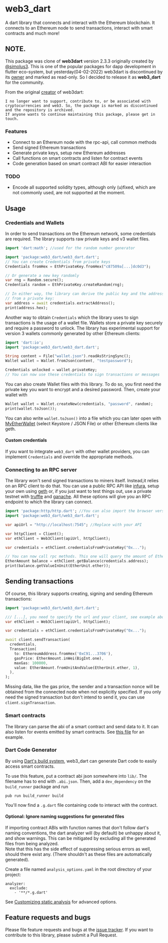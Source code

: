 # web3_dart
A dart library that connects and interact with the Ethereum blockchain. It connects to an Ethereum node to send transactions, interact with smart contracts and much more!

## NOTE.
This package was clone of **web3dart** version 2.3.3 originally created by [@simolus3](https://github.com/simolus3/web3dart).
This is one of the popular packages for dapp development in flutter eco-system, but yesterday(04-02-2022) web3dart is discontinued by its [owner](https://github.com/simolus3) and marked as read-only.
So I decided to release it as **web3_dart** for the community.

From the original [creator](https://github.com/simolus3) of web3dart:
```text
I no longer want to support, contribute to, or be associated with cryptocurrencies and web3. So, the package is marked as discontinued and the repository is archived.
If anyone wants to continue maintaining this package, please get in touch.
```

### Features
- Connect to an Ethereum node with the rpc-api, call common methods
- Send signed Ethereum transactions
- Generate private keys, setup new Ethereum addresses
- Call functions on smart contracts and listen for contract events
- Code generation based on smart contract ABI for easier interaction

### TODO
- Encode all supported solidity types, although only (u)fixed, which are not commonly used, are not supported at the moment.

## Usage

### Credentials and Wallets
In order to send transactions on the Ethereum network, some credentials are required. The library supports raw private keys and v3 wallet files.

```dart
import 'dart:math'; //used for the random number generator

import 'package:web3_dart/web3_dart.dart';
// You can create Credentials from private keys
Credentials fromHex = EthPrivateKey.fromHex("c87509a[...]dc0d3");

// Or generate a new key randomly
var rng = Random.secure();
Credentials random = EthPrivateKey.createRandom(rng);

// In either way, the library can derive the public key and the address
// from a private key:
var address = await credentials.extractAddress();
print(address.hex);
```

Another way to obtain `Credentials` which the library uses to sign transactions is the usage of a wallet file. Wallets store a private key securely and require a password to unlock. The library has experimental support for version 3 wallets commonly generated by other Ethereum clients:

```dart
import 'dart:io';
import 'package:web3_dart/web3_dart.dart';

String content = File("wallet.json").readAsStringSync();
Wallet wallet = Wallet.fromJson(content, "testpassword");

Credentials unlocked = wallet.privateKey;
// You can now use these credentials to sign transactions or messages
```
You can also create Wallet files with this library. To do so, you first need the private key you want to encrypt and a desired password. 
Then, create your wallet with

```dart
Wallet wallet = Wallet.createNew(credentials, "password", random);
print(wallet.toJson());
```
You can also write `wallet.toJson()` into a file which you can later open with [MyEtherWallet](https://www.myetherwallet.com/#view-wallet-info) (select Keystore / JSON File) or other Ethereum clients like geth.

#### Custom credentials
If you want to integrate `web3_dart` with other wallet providers, you can implement `Credentials` and override the appropriate methods.

### Connecting to an RPC server
The library won't send signed transactions to miners itself. Instead,it relies on an RPC client to do that. You can use a public RPC API like [infura](https://infura.io/), setup your own using [geth](https://github.com/ethereum/go-ethereum/wiki/geth) or, if you just want to test things out, use a private testnet with [truffle](https://www.trufflesuite.com/) and [ganache](https://www.trufflesuite.com/ganache). All these options will give you an RPC endpoint to which the library can connect.

```dart
import 'package:http/http.dart'; //You can also import the browser version
import 'package:web3_dart/web3_dart.dart';

var apiUrl = "http://localhost:7545"; //Replace with your API

var httpClient = Client();
var ethClient = Web3Client(apiUrl, httpClient);

var credentials = ethClient.credentialsFromPrivateKey("0x...");

// You can now call rpc methods. This one will query the amount of Ether you own
EtherAmount balance = ethClient.getBalance(credentials.address);
print(balance.getValueInUnit(EtherUnit.ether));
```

## Sending transactions
Of course, this library supports creating, signing and sending Ethereum transactions:

```dart
import 'package:web3_dart/web3_dart.dart';

/// [...], you need to specify the url and your client, see example above
var ethClient = Web3Client(apiUrl, httpClient);

var credentials = ethClient.credentialsFromPrivateKey("0x...");

await client.sendTransaction(
  credentials,
  Transaction(
    to: EthereumAddress.fromHex('0xC91...3706'),
    gasPrice: EtherAmount.inWei(BigInt.one),
    maxGas: 100000,
    value: EtherAmount.fromUnitAndValue(EtherUnit.ether, 1),
  ),
);
```
Missing data, like the gas price, the sender and a transaction nonce will be obtained from the connected node when not explicitly specified. If you only need the signed transaction but don't intend to send it, you can use `client.signTransaction`.

### Smart contracts
The library can parse the abi of a smart contract and send data to it. It can also listen for events emitted by smart contracts. See [this file](https://github.com/pay-2-bit-human/web3_dart/blob/development/example/contracts.dart) for an example.

### Dart Code Generator

By using [Dart's build system](https://github.com/dart-lang/build/), web3_dart can generate Dart code to easily access smart contracts.

To use this feature, put a contract abi json somewhere into `lib/`.
The filename has to end with `.abi.json`.
Then, add a `dev_dependency` on the `build_runner` package and run

```
pub run build_runner build
```

You'll now find a `.g.dart` file containing code to interact with the contract.

#### Optional: Ignore naming suggestions for generated files

If importing contract ABIs with function names that don't follow dart's naming conventions, the dart analyzer will (by default) be unhappy about it, and show warnings.
This can be mitigated by excluding all the generated files from being analyzed.  
Note that this has the side effect of suppressing serious errors as well, should there exist any. (There shouldn't as these files are automatically generated).

Create a file named `analysis_options.yaml` in the root directory of your project:
```
analyzer:
  exclude: 
    - '**/*.g.dart'
```

See [Customizing static analysis](https://dart.dev/guides/language/analysis-options) for advanced options.

## Feature requests and bugs

Please file feature requests and bugs at the [issue tracker][tracker].
If you want to contribute to this library, please submit a Pull Request.

[tracker]: https://github.com/pay-2-bit-human/web3_dart/issues/new
